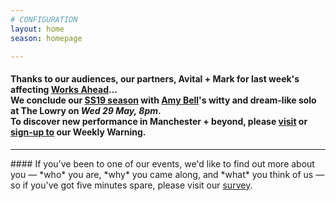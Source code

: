 ```yaml
---
# CONFIGURATION
layout: home
season: homepage

---
```

#### Thanks to our audiences, our partners, Avital + Mark for last week's affecting [Works Ahead](/current/2019-worksahead)…<br>We conclude our [SS19 season](/current/2019-springsummer) with [Amy Bell](/current/2019-springsummer/bell)'s witty and dream-like solo at The Lowry on *Wed 29 May, 8pm*.<br>To discover new performance in Manchester + beyond, please <a href="http://wordofwarning.posthaven.com" target="_blank">visit</a> or <a href="http://eepurl.com/i_Odb" target="_blank">sign-up to</a> our Weekly Warning.          
<hr>               
#### If you've been to one of our events, we'd like to find out more about you — *who* you are, *why* you came along, and *what* you think of us — so if you've got five minutes spare, please visit our <a href="http://research.audiencesurveys.org/s.asp?k=152950990710" target="_blank">survey</a>.
